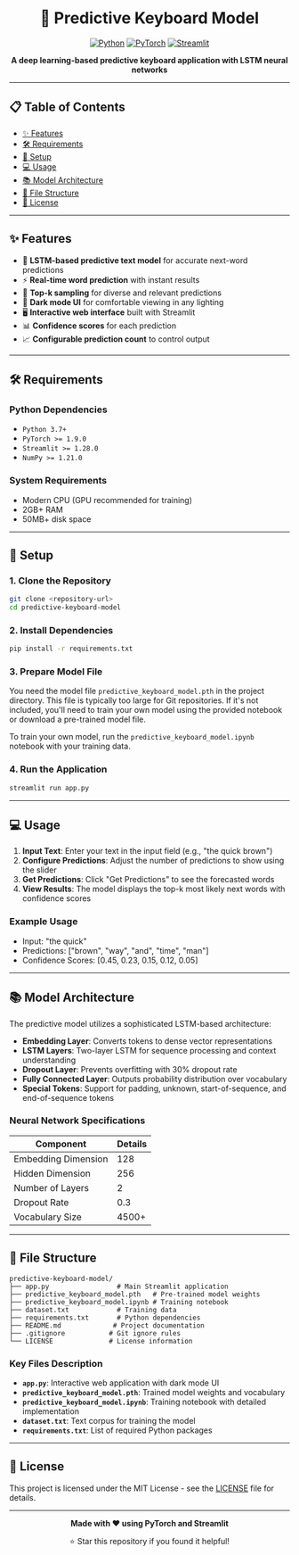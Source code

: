 <div align="center">

# 🤖 Predictive Keyboard Model

[![Python](https://img.shields.io/badge/Python-3.7+-blue?logo=python)](https://www.python.org/)
[![PyTorch](https://img.shields.io/badge/PyTorch-Deep%20Learning-red?logo=pytorch)](https://pytorch.org/)
[![Streamlit](https://img.shields.io/badge/Streamlit-Web%20App-orange?logo=streamlit)](https://streamlit.io/)

**A deep learning-based predictive keyboard application with LSTM neural networks**

</div>

---

## 📋 Table of Contents
- [✨ Features](#-features)
- [🛠️ Requirements](#️-requirements)
- [🚀 Setup](#-setup)
- [💻 Usage](#-usage)
- [📚 Model Architecture](#-model-architecture)
- [📁 File Structure](#-file-structure)
- [📄 License](#-license)

---

## ✨ Features

- 🧠 **LSTM-based predictive text model** for accurate next-word predictions
- ⚡ **Real-time word prediction** with instant results
- 🎯 **Top-k sampling** for diverse and relevant predictions
- 🌙 **Dark mode UI** for comfortable viewing in any lighting
- 🖥️ **Interactive web interface** built with Streamlit
- 📊 **Confidence scores** for each prediction
- 📈 **Configurable prediction count** to control output

---

## 🛠️ Requirements

### Python Dependencies
- `Python 3.7+`
- `PyTorch >= 1.9.0`
- `Streamlit >= 1.28.0`
- `NumPy >= 1.21.0`

### System Requirements
- Modern CPU (GPU recommended for training)
- 2GB+ RAM
- 50MB+ disk space

---

## 🚀 Setup

### 1. Clone the Repository
```bash
git clone <repository-url>
cd predictive-keyboard-model
```

### 2. Install Dependencies
```bash
pip install -r requirements.txt
```

### 3. Prepare Model File
You need the model file `predictive_keyboard_model.pth` in the project directory. 
This file is typically too large for Git repositories. If it's not included, you'll need to train your own model 
using the provided notebook or download a pre-trained model file.
   
To train your own model, run the `predictive_keyboard_model.ipynb` notebook with your training data.

### 4. Run the Application
```bash
streamlit run app.py
```

---

## 💻 Usage

1. **Input Text**: Enter your text in the input field (e.g., "the quick brown")
2. **Configure Predictions**: Adjust the number of predictions to show using the slider
3. **Get Predictions**: Click "Get Predictions" to see the forecasted words
4. **View Results**: The model displays the top-k most likely next words with confidence scores

### Example Usage
- Input: "the quick"
- Predictions: ["brown", "way", "and", "time", "man"]
- Confidence Scores: [0.45, 0.23, 0.15, 0.12, 0.05]

---

## 📚 Model Architecture

The predictive model utilizes a sophisticated LSTM-based architecture:

- **Embedding Layer**: Converts tokens to dense vector representations
- **LSTM Layers**: Two-layer LSTM for sequence processing and context understanding
- **Dropout Layer**: Prevents overfitting with 30% dropout rate
- **Fully Connected Layer**: Outputs probability distribution over vocabulary
- **Special Tokens**: Support for padding, unknown, start-of-sequence, and end-of-sequence tokens

### Neural Network Specifications
| Component | Details |
|----------|---------|
| Embedding Dimension | 128 |
| Hidden Dimension | 256 |
| Number of Layers | 2 |
| Dropout Rate | 0.3 |
| Vocabulary Size | 4500+ |

---

## 📁 File Structure

```
predictive-keyboard-model/
├── app.py                 # Main Streamlit application
├── predictive_keyboard_model.pth   # Pre-trained model weights
├── predictive_keyboard_model.ipynb # Training notebook
├── dataset.txt            # Training data
├── requirements.txt       # Python dependencies
├── README.md             # Project documentation
├── .gitignore           # Git ignore rules
└── LICENSE              # License information
```

### Key Files Description
- **`app.py`**: Interactive web application with dark mode UI
- **`predictive_keyboard_model.pth`**: Trained model weights and vocabulary
- **`predictive_keyboard_model.ipynb`**: Training notebook with detailed implementation
- **`dataset.txt`**: Text corpus for training the model
- **`requirements.txt`**: List of required Python packages

---

## 📄 License

This project is licensed under the MIT License - see the [LICENSE](LICENSE) file for details.

---

<div align="center">

**Made with ❤️ using PyTorch and Streamlit**

⭐ Star this repository if you found it helpful!

</div>